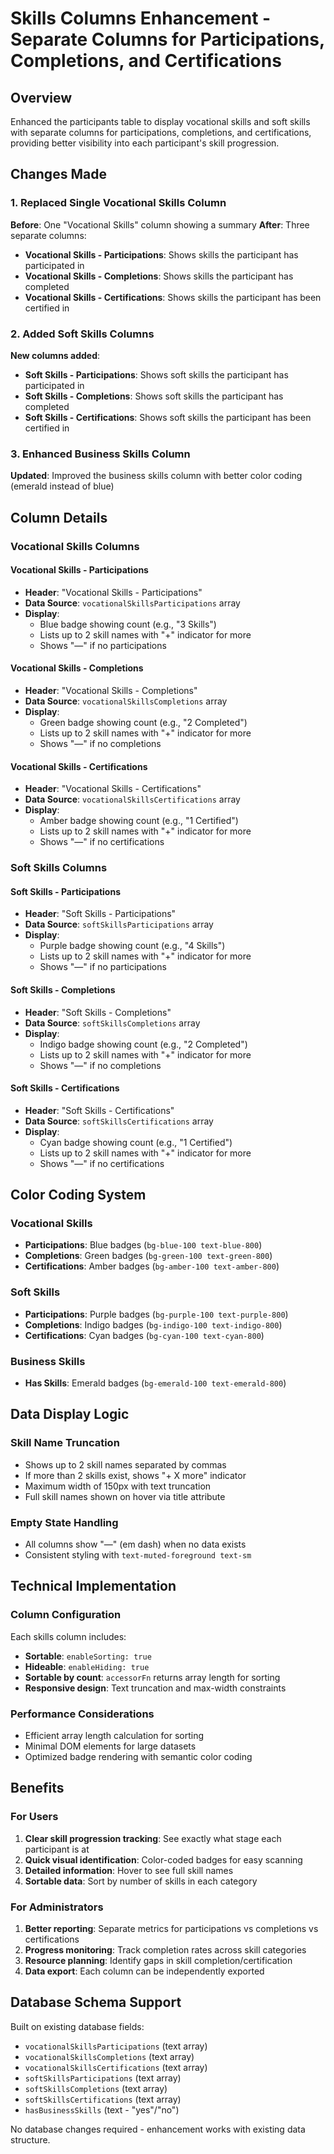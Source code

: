 # Skills Columns Enhancement - Separate Columns for Participations, Completions, and Certifications

## Overview

Enhanced the participants table to display vocational skills and soft skills
with separate columns for participations, completions, and certifications,
providing better visibility into each participant's skill progression.

## Changes Made

### 1. Replaced Single Vocational Skills Column

**Before**: One "Vocational Skills" column showing a summary **After**: Three
separate columns:

- **Vocational Skills - Participations**: Shows skills the participant has
  participated in
- **Vocational Skills - Completions**: Shows skills the participant has
  completed
- **Vocational Skills - Certifications**: Shows skills the participant has been
  certified in

### 2. Added Soft Skills Columns

**New columns added**:

- **Soft Skills - Participations**: Shows soft skills the participant has
  participated in
- **Soft Skills - Completions**: Shows soft skills the participant has completed
- **Soft Skills - Certifications**: Shows soft skills the participant has been
  certified in

### 3. Enhanced Business Skills Column

**Updated**: Improved the business skills column with better color coding
(emerald instead of blue)

## Column Details

### Vocational Skills Columns

#### Vocational Skills - Participations

- **Header**: "Vocational Skills - Participations"
- **Data Source**: `vocationalSkillsParticipations` array
- **Display**:
  - Blue badge showing count (e.g., "3 Skills")
  - Lists up to 2 skill names with "+" indicator for more
  - Shows "—" if no participations

#### Vocational Skills - Completions

- **Header**: "Vocational Skills - Completions"
- **Data Source**: `vocationalSkillsCompletions` array
- **Display**:
  - Green badge showing count (e.g., "2 Completed")
  - Lists up to 2 skill names with "+" indicator for more
  - Shows "—" if no completions

#### Vocational Skills - Certifications

- **Header**: "Vocational Skills - Certifications"
- **Data Source**: `vocationalSkillsCertifications` array
- **Display**:
  - Amber badge showing count (e.g., "1 Certified")
  - Lists up to 2 skill names with "+" indicator for more
  - Shows "—" if no certifications

### Soft Skills Columns

#### Soft Skills - Participations

- **Header**: "Soft Skills - Participations"
- **Data Source**: `softSkillsParticipations` array
- **Display**:
  - Purple badge showing count (e.g., "4 Skills")
  - Lists up to 2 skill names with "+" indicator for more
  - Shows "—" if no participations

#### Soft Skills - Completions

- **Header**: "Soft Skills - Completions"
- **Data Source**: `softSkillsCompletions` array
- **Display**:
  - Indigo badge showing count (e.g., "2 Completed")
  - Lists up to 2 skill names with "+" indicator for more
  - Shows "—" if no completions

#### Soft Skills - Certifications

- **Header**: "Soft Skills - Certifications"
- **Data Source**: `softSkillsCertifications` array
- **Display**:
  - Cyan badge showing count (e.g., "1 Certified")
  - Lists up to 2 skill names with "+" indicator for more
  - Shows "—" if no certifications

## Color Coding System

### Vocational Skills

- **Participations**: Blue badges (`bg-blue-100 text-blue-800`)
- **Completions**: Green badges (`bg-green-100 text-green-800`)
- **Certifications**: Amber badges (`bg-amber-100 text-amber-800`)

### Soft Skills

- **Participations**: Purple badges (`bg-purple-100 text-purple-800`)
- **Completions**: Indigo badges (`bg-indigo-100 text-indigo-800`)
- **Certifications**: Cyan badges (`bg-cyan-100 text-cyan-800`)

### Business Skills

- **Has Skills**: Emerald badges (`bg-emerald-100 text-emerald-800`)

## Data Display Logic

### Skill Name Truncation

- Shows up to 2 skill names separated by commas
- If more than 2 skills exist, shows "+ X more" indicator
- Maximum width of 150px with text truncation
- Full skill names shown on hover via title attribute

### Empty State Handling

- All columns show "—" (em dash) when no data exists
- Consistent styling with `text-muted-foreground text-sm`

## Technical Implementation

### Column Configuration

Each skills column includes:

- **Sortable**: `enableSorting: true`
- **Hideable**: `enableHiding: true`
- **Sortable by count**: `accessorFn` returns array length for sorting
- **Responsive design**: Text truncation and max-width constraints

### Performance Considerations

- Efficient array length calculation for sorting
- Minimal DOM elements for large datasets
- Optimized badge rendering with semantic color coding

## Benefits

### For Users

1. **Clear skill progression tracking**: See exactly what stage each participant
   is at
2. **Quick visual identification**: Color-coded badges for easy scanning
3. **Detailed information**: Hover to see full skill names
4. **Sortable data**: Sort by number of skills in each category

### For Administrators

1. **Better reporting**: Separate metrics for participations vs completions vs
   certifications
2. **Progress monitoring**: Track completion rates across skill categories
3. **Resource planning**: Identify gaps in skill completion/certification
4. **Data export**: Each column can be independently exported

## Database Schema Support

Built on existing database fields:

- `vocationalSkillsParticipations` (text array)
- `vocationalSkillsCompletions` (text array)
- `vocationalSkillsCertifications` (text array)
- `softSkillsParticipations` (text array)
- `softSkillsCompletions` (text array)
- `softSkillsCertifications` (text array)
- `hasBusinessSkills` (text - "yes"/"no")

No database changes required - enhancement works with existing data structure.
